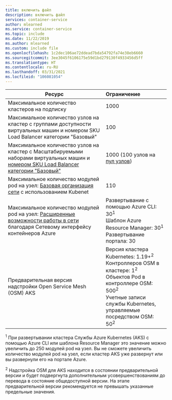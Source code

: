 ```yaml
---
title: включить файл
description: включить файл
services: container-service
author: mlearned
ms.service: container-service
ms.topic: include
ms.date: 11/22/2019
ms.author: mlearned
ms.custom: include file
ms.openlocfilehash: 1c2dec106ae72ddead7bda54792fa74e38eb6660
ms.sourcegitcommit: 3ee3045f6106175e59d1bd279130f4933456d5ff
ms.translationtype: HT
ms.contentlocale: ru-RU
ms.lasthandoff: 03/31/2021
ms.locfileid: "106081054"
---
```

| Ресурс                                                                                                           | Ограничение                                                                                                                                                                                                       |
| ------------------------------------------------------------------------------------------------------------------ | :---------------------------------------------------------------------------------------------------------------------------------------------------------------------------------------------------------- |
| Максимальное количество кластеров на подписку                                                                                  | 1000                                                                                                                                                                                                        |
| Максимальное количество узлов на кластер с группами доступности виртуальных машин и номером SKU Load Balancer категории "Базовый"                       | 100                                                                                                                                                                                                         |
| Максимальное количество узлов на кластер с Масштабируемыми наборами виртуальных машин и [номером SKU Load Balancer категории "Базовый"][standard-load-balancer] | 1000 (100 узлов на [пул узлов][node-pool])                                                                                                                                                                 |
| Максимальное количество модулей pod на узел: [Базовая организация сети][basic-networking] с использованием Kubenet                                           | 110                                                                                                                                                                                                         |
| Максимальное количество модулей pod на узел: [Расширенные возможности работы в сети][advanced-networking] благодаря Сетевому интерфейсу контейнеров Azure        | Развертывание с помощью Azure CLI: 30<sup>1</sup><br />Шаблон Azure Resource Manager: 30<sup>1</sup><br />Развертывание портала: 30                                                                                        |
| Предварительная версия надстройки Open Service Mesh (OSM) AKS                                                                          | Версия кластера Kubernetes: 1.19+<sup>2</sup><br />Контроллеров OSM в кластере: 1<sup>2</sup><br />Объектов Pod в контроллере OSM: 500<sup>2</sup><br />Учетные записи службы Kubernetes, управляемые посредством OSM: 50<sup>2</sup> |

<sup>1</sup> При развертывании кластера Службы Azure Kubernetes (AKS) с помощью Azure CLI или шаблона Resource Manager это значение можно увеличить до 250 модулей pod на узел. Вы не сможете увеличить количество модулей pod на узел, если кластер AKS уже развернут или вы развернули его на портале Azure.<br />

<sup>2</sup> Надстройка OSM для AKS находится в состоянии предварительной версии и будет подвергнута дополнительным усовершенствованиям до перевода в состояние общедоступной версии. На этапе предварительной версии рекомендуется не превышать указанные предельные значения.<br />

<!-- LINKS - Internal -->

[basic-networking]: ../articles/aks/concepts-network.md#kubenet-basic-networking
[advanced-networking]: ../articles/aks/concepts-network.md#azure-cni-advanced-networking
[standard-load-balancer]: ../articles/load-balancer/load-balancer-overview.md
[node-pool]: ../articles/aks/use-multiple-node-pools.md

<!-- LINKS - External -->

[azure-support]: https://ms.portal.azure.com/#blade/Microsoft_Azure_Support/HelpAndSupportBlade/newsupportrequest
